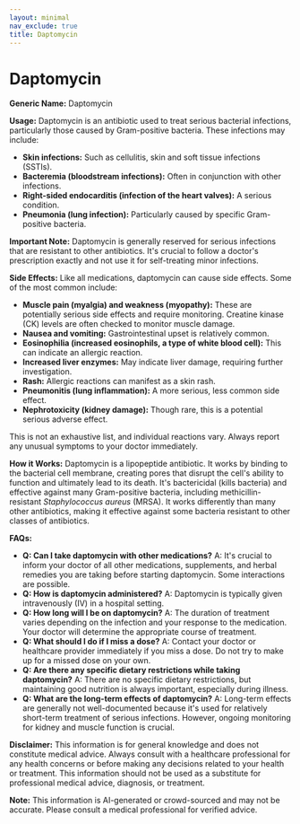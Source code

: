 ```yaml
---
layout: minimal
nav_exclude: true
title: Daptomycin
---
```


# Daptomycin

**Generic Name:** Daptomycin

**Usage:** Daptomycin is an antibiotic used to treat serious bacterial infections, particularly those caused by Gram-positive bacteria.  These infections may include:

* **Skin infections:**  Such as cellulitis, skin and soft tissue infections (SSTIs).
* **Bacteremia (bloodstream infections):** Often in conjunction with other infections.
* **Right-sided endocarditis (infection of the heart valves):**  A serious condition.
* **Pneumonia (lung infection):** Particularly caused by specific Gram-positive bacteria.


**Important Note:** Daptomycin is generally reserved for serious infections that are resistant to other antibiotics.  It's crucial to follow a doctor's prescription exactly and not use it for self-treating minor infections.

**Side Effects:**  Like all medications, daptomycin can cause side effects. Some of the most common include:

* **Muscle pain (myalgia) and weakness (myopathy):**  These are potentially serious side effects and require monitoring.  Creatine kinase (CK) levels are often checked to monitor muscle damage.
* **Nausea and vomiting:** Gastrointestinal upset is relatively common.
* **Eosinophilia (increased eosinophils, a type of white blood cell):**  This can indicate an allergic reaction.
* **Increased liver enzymes:**  May indicate liver damage, requiring further investigation.
* **Rash:**  Allergic reactions can manifest as a skin rash.
* **Pneumonitis (lung inflammation):** A more serious, less common side effect.
* **Nephrotoxicity (kidney damage):**  Though rare, this is a potential serious adverse effect.

This is not an exhaustive list, and individual reactions vary.  Always report any unusual symptoms to your doctor immediately.

**How it Works:** Daptomycin is a lipopeptide antibiotic. It works by binding to the bacterial cell membrane, creating pores that disrupt the cell's ability to function and ultimately lead to its death.  It's bactericidal (kills bacteria) and effective against many Gram-positive bacteria, including methicillin-resistant *Staphylococcus aureus* (MRSA).  It works differently than many other antibiotics, making it effective against some bacteria resistant to other classes of antibiotics.

**FAQs:**

* **Q: Can I take daptomycin with other medications?**  A:  It's crucial to inform your doctor of all other medications, supplements, and herbal remedies you are taking before starting daptomycin. Some interactions are possible.
* **Q: How is daptomycin administered?** A: Daptomycin is typically given intravenously (IV) in a hospital setting.
* **Q: How long will I be on daptomycin?** A: The duration of treatment varies depending on the infection and your response to the medication. Your doctor will determine the appropriate course of treatment.
* **Q: What should I do if I miss a dose?** A: Contact your doctor or healthcare provider immediately if you miss a dose. Do not try to make up for a missed dose on your own.
* **Q: Are there any specific dietary restrictions while taking daptomycin?** A:  There are no specific dietary restrictions, but maintaining good nutrition is always important, especially during illness.
* **Q: What are the long-term effects of daptomycin?** A:  Long-term effects are generally not well-documented because it's used for relatively short-term treatment of serious infections.  However, ongoing monitoring for kidney and muscle function is crucial.

**Disclaimer:** This information is for general knowledge and does not constitute medical advice. Always consult with a healthcare professional for any health concerns or before making any decisions related to your health or treatment.  This information should not be used as a substitute for professional medical advice, diagnosis, or treatment.


**Note:** This information is AI-generated or crowd-sourced and may not be accurate. Please consult a medical professional for verified advice.